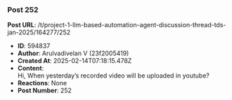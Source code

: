 ### Post 252
**Post URL**: /t/project-1-llm-based-automation-agent-discussion-thread-tds-jan-2025/164277/252
- **ID**: 594837
- **Author**: Arulvadivelan V (23f2005419)
- **Created At**: 2025-02-14T07:18:15.478Z
- **Content**:  
  Hi,
When yesterday’s recorded video will be uploaded in youtube?
- **Reactions**: None
- **Post Number**: 252

